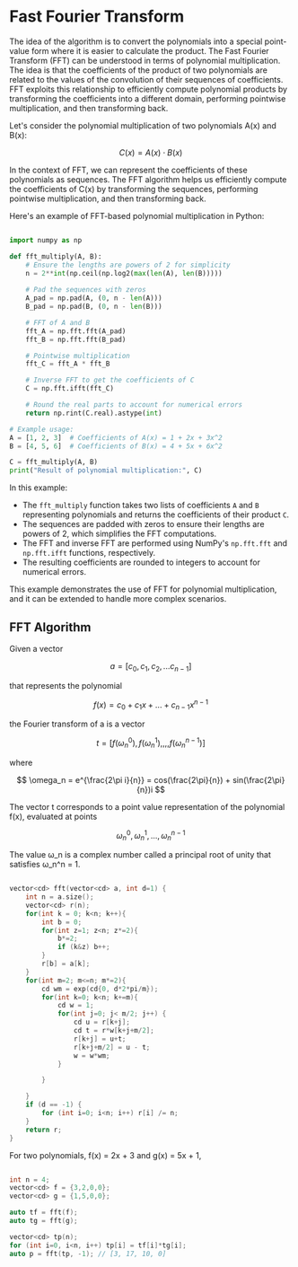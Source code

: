 # Fast Fourier Transform

The idea of the algorithm is to convert the polynomials into a special point-value form where it is easier to calculate the product. The Fast Fourier Transform (FFT) can be understood in terms of polynomial multiplication. The idea is that the coefficients of the product of two polynomials are related to the values of the convolution of their sequences of coefficients. FFT exploits this relationship to efficiently compute polynomial products by transforming the coefficients into a different domain, performing pointwise multiplication, and then transforming back.

Let's consider the polynomial multiplication of two polynomials 
A(x) and B(x):

$$ C(x)=A(x)⋅B(x) $$

In the context of FFT, we can represent the coefficients of these polynomials as sequences. The FFT algorithm helps us efficiently compute the coefficients of C(x) by transforming the sequences, performing pointwise multiplication, and then transforming back.

Here's an example of FFT-based polynomial multiplication in Python:

```python

import numpy as np

def fft_multiply(A, B):
    # Ensure the lengths are powers of 2 for simplicity
    n = 2**int(np.ceil(np.log2(max(len(A), len(B)))))
    
    # Pad the sequences with zeros
    A_pad = np.pad(A, (0, n - len(A)))
    B_pad = np.pad(B, (0, n - len(B)))

    # FFT of A and B
    fft_A = np.fft.fft(A_pad)
    fft_B = np.fft.fft(B_pad)

    # Pointwise multiplication
    fft_C = fft_A * fft_B

    # Inverse FFT to get the coefficients of C
    C = np.fft.ifft(fft_C)

    # Round the real parts to account for numerical errors
    return np.rint(C.real).astype(int)

# Example usage:
A = [1, 2, 3]  # Coefficients of A(x) = 1 + 2x + 3x^2
B = [4, 5, 6]  # Coefficients of B(x) = 4 + 5x + 6x^2

C = fft_multiply(A, B)
print("Result of polynomial multiplication:", C)


```

In this example:

+ The `fft_multiply` function takes two lists of coefficients `A` and `B` representing polynomials and returns the coefficients of their product `C`.
+ The sequences are padded with zeros to ensure their lengths are powers of 2, which simplifies the FFT computations.
+ The FFT and inverse FFT are performed using NumPy's `np.fft.fft` and `np.fft.ifft` functions, respectively.
+ The resulting coefficients are rounded to integers to account for numerical errors.
  
This example demonstrates the use of FFT for polynomial multiplication, and it can be extended to handle more complex scenarios.

## FFT Algorithm

Given a vector 

$$ a = [c_0, c_1, c_2,... c_{n-1}] $$ 

that represents the polynomial

$$ f(x) = c_0 + c_1x + ... + c_{n-1}x^{n-1} $$

the Fourier transform of a is a vector 

$$ t = [f(\omega_n^0), f(\omega_n^1),,,,f(\omega_n^{n-1})] $$

where

$$ \omega_n = e^{\frac{2\pi i}{n}} = cos(\frac{2\pi}{n}) + sin(\frac{2\pi}{n})i $$

The vector t corresponds to a point value representation of the polynomial f(x), evaluated at points 

$$ \omega_n^0, \omega_n^1, ..., \omega_n^{n-1}  $$

The value ω_n is a complex number called a principal root of unity that satisfies  ω_n^n = 1.

```cpp

vector<cd> fft(vector<cd> a, int d=1) {
    int n = a.size();
    vector<cd> r(n);
    for(int k = 0; k<n; k++){
        int b = 0;
        for(int z=1; z<n; z*=2){
            b*=2;
            if (k&z) b++;
        }
        r[b] = a[k];
    }
    for(int m=2; m<=n; m*=2){
        cd wm = exp(cd{0, d*2*pi/m});
        for(int k=0; k<n; k+=m){
            cd w = 1;
            for(int j=0; j< m/2; j++) {
                cd u = r[k+j];
                cd t = r*w[k+j+m/2];
                r[k+j] = u+t;
                r[k+j+m/2] = u - t;
                w = w*wm;
            }

        }

    }
    if (d == -1) {
        for (int i=0; i<n; i++) r[i] /= n;
    }
    return r;
}

```

For two polynomials, f(x) = 2x + 3 and g(x) = 5x + 1,

```cpp

int n = 4;
vector<cd> f = {3,2,0,0};
vector<cd> g = {1,5,0,0};

auto tf = fft(f);
auto tg = fft(g);

vector<cd> tp(n);
for (int i=0, i<n, i++) tp[i] = tf[i]*tg[i];
auto p = fft(tp, -1); // [3, 17, 10, 0]

```